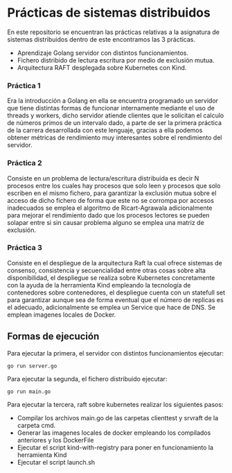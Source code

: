 # Prácticas de sistemas distribuidos

En este repositorio se encuentran las prácticas relativas a la asignatura de sistemas distribuidos dentro de este encontramos las 3 prácticas.

- Aprendizaje Golang servidor con distintos funcionamientos.
- Fichero distribido de lectura escritura por medio de exclusión mutua.
- Arquitectura RAFT desplegada sobre Kubernetes con Kind.

### Práctica 1

Era la introducción a Golang en ella se encuentra programado un servidor que tiene distintas formas de funcionar internamente mediante el uso de threads y workers, dicho servidor atiende clientes que le solicitan el calculo de números primos de un intervalo dado, a parte de ser la primera práctica de la carrera desarrollada con este lenguaje, gracias a ella podemos obtener métricas de rendimiento muy interesantes sobre el rendimiento del servidor.

### Práctica 2

Consiste en un problema de lectura/escritura distribuida es decir N procesos entre los cuales hay procesos que solo leen y procesos que solo escriben en el mismo fichero, para garantizar la exclusión mutua sobre el acceso de dicho fichero de forma que este no se corrompa por accesos inadecuados se emplea el algoritmo de Ricart-Agrawala adicionalmente para mejorar el rendimiento dado que los procesos lectores se pueden solapar entre si sin causar problema alguno se emplea una matriz de exclusión.

### Práctica 3

Consiste en el despliegue de la arquitectura Raft la cual ofrece sistemas de consenso, consistencia y secuencialidad entre otras cosas sobre alta disponibilidad, el despliegue se realiza sobre Kubernetes concretamente con la ayuda de la herramienta Kind empleando la tecnología de contenedores sobre contenedores, el despliegue cuenta con un statefull set para garantizar aunque sea de forma eventual que el número de replicas es el adecuado, adicionalmente se emplea un Service que hace de DNS. Se emplean imagenes locales de Docker.


## Formas de ejecución

Para ejecutar la primera, el servidor con distintos funcionamientos ejecutar:

```
go run server.go
```

Para ejecutar la segunda, el fichero distribuido ejecutar:
```
go run main.go
```

Para ejecutar la tercera, raft sobre kubernetes realizar los siguientes pasos:

- Compilar los archivos main.go de las carpetas clienttest y srvraft de la carpeta cmd.
- Generar las imagenes locales de docker empleando los compilados anteriores y los DockerFile
- Ejecutar el script kind-with-registry para poner en funcionamiento la herramienta Kind
- Ejecutar el script launch.sh